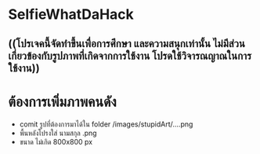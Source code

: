 # SelfieWhatDaHack

## ((โปรเจคนี้จัดทำขึ้นเพื่อการศึกษา และความสนุกเท่านั้น ไม่มีส่วนเกี่ยวข้องกับรูปภาพที่เกิดจากการใช้งาน โปรดใช้วิจารณญาณในการใช้งาน))

# ต้องการเพิ่มภาพคนดัง
- comit รูปที่ต้องการมาได้ใน folder /images/stupidArt/....png
- พื้นหลังโปรงใส่ นามสกุล .png
- ขนาด ไม่เกิด 800x800 px
